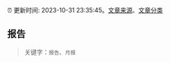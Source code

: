 :alarm_clock: 更新时间: 2023-10-31 23:35:45。[文章来源](/README.md)、[文章分类](/TAGS.md)

## 报告


> 关键字：`报告`、`月报`




